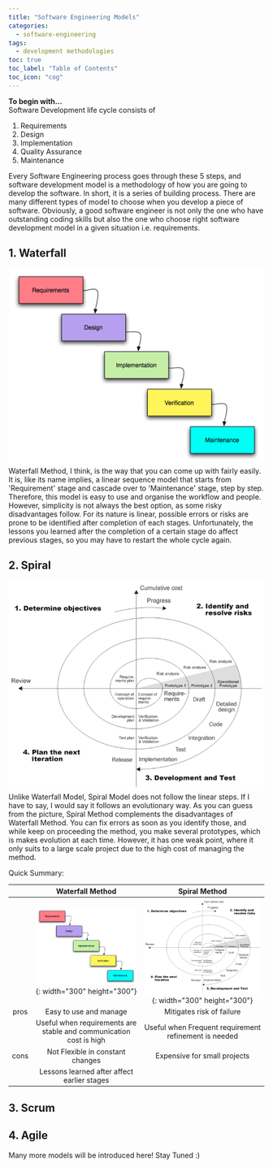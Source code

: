 ```yaml
---
title: "Software Engineering Models"
categories:
  - software-engineering
tags:
  - development methodologies
toc: true
toc_label: "Table of Contents"
toc_icon: "cog"
---
```

**To begin with...**  
Software Development life cycle consists of
1. Requirements
2. Design
3. Implementation
4. Quality Assurance
5. Maintenance

Every Software Engineering process goes through these 5 steps, 
and software development model is a methodology of how you are going to develop the software. In short, it is a series of building process.
There are many different types of model to choose when you develop a piece of software.
Obviously, a good software engineer is not only the one who have outstanding coding skills 
but also the one who choose right software development model in a given situation i.e. requirements.


## 1. Waterfall
![waterfall](/images/sw_eng_models/waterfall.png)  
Waterfall Method, I think, is the way that you can come up with fairly easily. It is, like its name implies, a linear sequence model
that starts from 'Requirement' stage and cascade over to 'Maintenance' stage, step by step.
Therefore, this model is easy to use and organise the workflow and people.
However, simplicity is not always the best option, as some risky disadvantages follow.
For its nature is linear, possible errors or risks are prone to be identified after completion of each stages.
Unfortunately, the lessons you learned after the completion of a certain stage do affect previous stages, so you may have to restart the whole cycle again.

## 2. Spiral
![spiral](/images/sw_eng_models/spiral.png)  
Unlike Waterfall Model, Spiral Model does not follow the linear steps. If I have to say, I would say it follows an evolutionary way.
As you can guess from the picture, Spiral Method complements the disadvantages of Waterfall Method.
You can fix errors as soon as you identify those, and while keep on proceeding the method, you make several prototypes, which is makes evolution at each time.
However, it has one weak point, where it only suits to a large scale project due to the high cost of managing the method.  

Quick Summary:

|      |                          Waterfall Method                          |                     Spiral Method                     |
|:----:|:------------------------------------------------------------------:|:-----------------------------------------------------:|
|      | ![waterfall](/images/sw_eng_models/waterfall.png){: width="300" height="300"}   |   ![spiral](/images/sw_eng_models/spiral.png){: width="300" height="300"}  |
| pros |                       Easy to use and manage                       |                Mitigates risk of failure               |
|      | Useful when requirements are stable and communication cost is high | Useful when Frequent requirement refinement is needed |
| cons |                   Not Flexible in constant changes                 |              Expensive for small projects             |
|      |             Lessons learned after affect earlier stages            |                                                       |


## 3. Scrum


## 4. Agile



Many more models will be introduced here! Stay Tuned :)